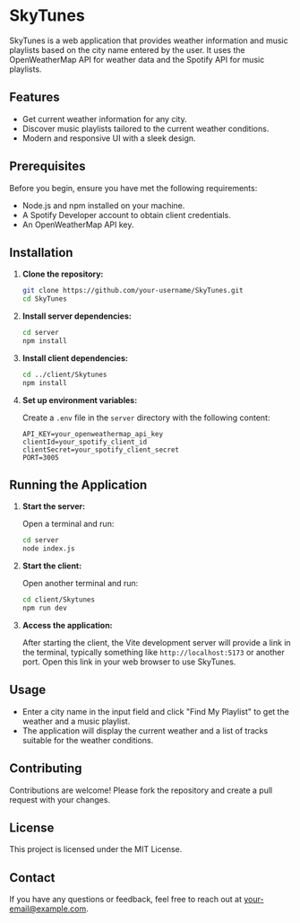 # SkyTunes

SkyTunes is a web application that provides weather information and music playlists based on the city name entered by the user. It uses the OpenWeatherMap API for weather data and the Spotify API for music playlists.

## Features

- Get current weather information for any city.
- Discover music playlists tailored to the current weather conditions.
- Modern and responsive UI with a sleek design.

## Prerequisites

Before you begin, ensure you have met the following requirements:

- Node.js and npm installed on your machine.
- A Spotify Developer account to obtain client credentials.
- An OpenWeatherMap API key.

## Installation

1. **Clone the repository:**

   ```bash
   git clone https://github.com/your-username/SkyTunes.git
   cd SkyTunes
   ```

2. **Install server dependencies:**

   ```bash
   cd server
   npm install
   ```

3. **Install client dependencies:**

   ```bash
   cd ../client/Skytunes
   npm install
   ```

4. **Set up environment variables:**

   Create a `.env` file in the `server` directory with the following content:

   ```plaintext
   API_KEY=your_openweathermap_api_key
   clientId=your_spotify_client_id
   clientSecret=your_spotify_client_secret
   PORT=3005
   ```

## Running the Application

1. **Start the server:**

   Open a terminal and run:

   ```bash
   cd server
   node index.js
   ```

2. **Start the client:**

   Open another terminal and run:

   ```bash
   cd client/Skytunes
   npm run dev
   ```

3. **Access the application:**

   After starting the client, the Vite development server will provide a link in the terminal, typically something like `http://localhost:5173` or another port. Open this link in your web browser to use SkyTunes.

## Usage

- Enter a city name in the input field and click "Find My Playlist" to get the weather and a music playlist.
- The application will display the current weather and a list of tracks suitable for the weather conditions.

## Contributing

Contributions are welcome! Please fork the repository and create a pull request with your changes.

## License

This project is licensed under the MIT License.

## Contact

If you have any questions or feedback, feel free to reach out at your-email@example.com.
